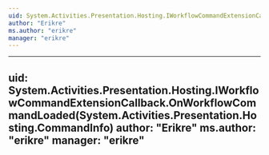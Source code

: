 ```yaml
---
uid: System.Activities.Presentation.Hosting.IWorkflowCommandExtensionCallback
author: "Erikre"
ms.author: "erikre"
manager: "erikre"
---
```


---
uid: System.Activities.Presentation.Hosting.IWorkflowCommandExtensionCallback.OnWorkflowCommandLoaded(System.Activities.Presentation.Hosting.CommandInfo)
author: "Erikre"
ms.author: "erikre"
manager: "erikre"
---
